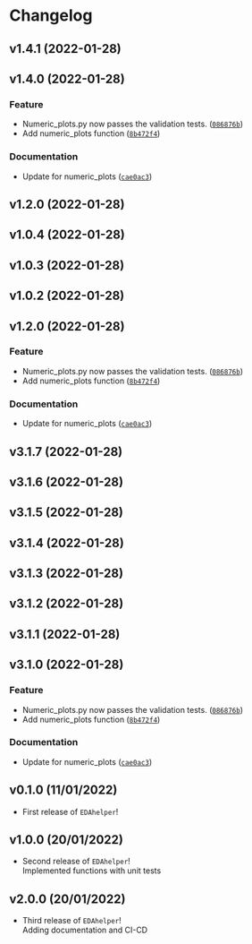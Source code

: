 # Changelog

<!--next-version-placeholder-->

## v1.4.1 (2022-01-28)


## v1.4.0 (2022-01-28)
### Feature
* Numeric_plots.py now passes the validation tests. ([`086876b`](https://github.com/UBC-MDS/EDAhelper/commit/086876b013103d3990a049bc6e180f0960fc23f0))
* Add numeric_plots function ([`8b472f4`](https://github.com/UBC-MDS/EDAhelper/commit/8b472f4f09feab28f6ec4f340c41c0b907b22b85))

### Documentation
* Update for numeric_plots ([`cae0ac3`](https://github.com/UBC-MDS/EDAhelper/commit/cae0ac37bbc5261e0ccbd8366783a32c621f3471))

## v1.2.0 (2022-01-28)


## v1.0.4 (2022-01-28)


## v1.0.3 (2022-01-28)


## v1.0.2 (2022-01-28)


## v1.2.0 (2022-01-28)
### Feature
* Numeric_plots.py now passes the validation tests. ([`086876b`](https://github.com/UBC-MDS/EDAhelper/commit/086876b013103d3990a049bc6e180f0960fc23f0))
* Add numeric_plots function ([`8b472f4`](https://github.com/UBC-MDS/EDAhelper/commit/8b472f4f09feab28f6ec4f340c41c0b907b22b85))

### Documentation
* Update for numeric_plots ([`cae0ac3`](https://github.com/UBC-MDS/EDAhelper/commit/cae0ac37bbc5261e0ccbd8366783a32c621f3471))

## v3.1.7 (2022-01-28)


## v3.1.6 (2022-01-28)


## v3.1.5 (2022-01-28)


## v3.1.4 (2022-01-28)


## v3.1.3 (2022-01-28)


## v3.1.2 (2022-01-28)


## v3.1.1 (2022-01-28)


## v3.1.0 (2022-01-28)
### Feature
* Numeric_plots.py now passes the validation tests. ([`086876b`](https://github.com/UBC-MDS/EDAhelper/commit/086876b013103d3990a049bc6e180f0960fc23f0))
* Add numeric_plots function ([`8b472f4`](https://github.com/UBC-MDS/EDAhelper/commit/8b472f4f09feab28f6ec4f340c41c0b907b22b85))

### Documentation
* Update for numeric_plots ([`cae0ac3`](https://github.com/UBC-MDS/EDAhelper/commit/cae0ac37bbc5261e0ccbd8366783a32c621f3471))

## v0.1.0 (11/01/2022)

- First release of `EDAhelper`!

## v1.0.0 (20/01/2022)

- Second release of `EDAhelper`!<br>
Implemented functions with unit tests

## v2.0.0 (20/01/2022)

- Third release of `EDAhelper`!<br>
Adding documentation and CI-CD